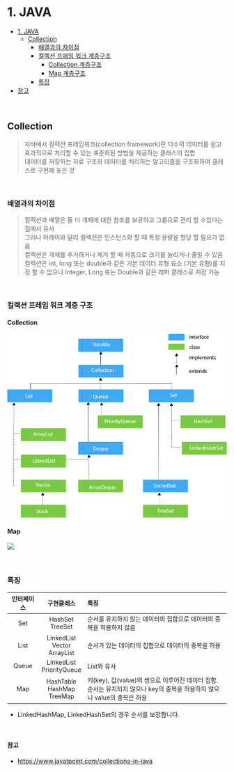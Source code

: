 # 1. JAVA

- [1. JAVA](#1.-JAVA)
    - [Collection](#Collection)
        - [배열과의 차이점](#배열과의-차이점)
        - [컬렉션 프에임 워크 계층구조](#컬렉션-프에임-워크-계층구조)
            - [Collection 계층구조](#Collection-계층구조)
            - [Map 계층구조](#Map-계층구조)
        - [특징](#특징)
- [참고](#참고)
</br>

## Collection
> 자바에서 컬렉션 프레임워크(collection framework)란 다수의 데이터를 쉽고 효과적으로 처리할 수 있는 표준화된 방법을 제공하는 클래스의 집합  
> 데이터를 저장하는 자료 구조와 데이터를 처리하는 알고리즘을 구조화하여 클래스로 구현해 놓은 것

</br>

### 배열과의 차이점
> 컬렉션과 배열은 둘 다 개체에 대한 참조를 보유하고 그룹으로 관리 할 수 ​​있다는 점에서 유사  
> 그러나 어레이와 달리 컬렉션은 인스턴스화 할 때 특정 용량을 할당 할 필요가 없음  
> 컬렉션은 개체를 추가하거나 제거 할 때 자동으로 크기를 늘리거나 줄일 수 있음  
> 컬렉션은 int, long 또는 double과 같은 기본 데이터 유형 요소 (기본 유형)를 지정 할 수 없으나 Integer, Long 또는 Double과 같은 래퍼 클래스로 지정 가능  

</br>

### 컬렉션 프레임 워크 계층 구조  

#### Collection
![ ](img/java-collection-hierarchy.png)

#### Map
![ ](img/java-map-hierarchy.png)

</br>

### 특징  
인터페이스 | 구현클레스 | 특징  
:---:|:---:|:---  
Set|HashSet</br>TreeSet|순서를 유지하지 않는 데이터의 집합으로 데이터의 중복을 허용하지 않음
List|LinkedList</br>Vector</br>ArrayList|순서가 있는 데이터의 집합으로 데이터의 중복을 허용  
Queue|LinkedList</br>PriorityQueue|List와 유사
Map|HashTable</br>HashMap</br>TreeMap|키(key), 값(value)의 쌍으로 이루어진 데이터 집합.</br>순서는 유지되지 않으나 key의 중복을 허용하지 않으나 value의 중복은 허용  
* LinkedHashMap, LinkedHashSet의 경우 순서를 보장합니다.


</br>

#### 참고
- https://www.javatpoint.com/collections-in-java